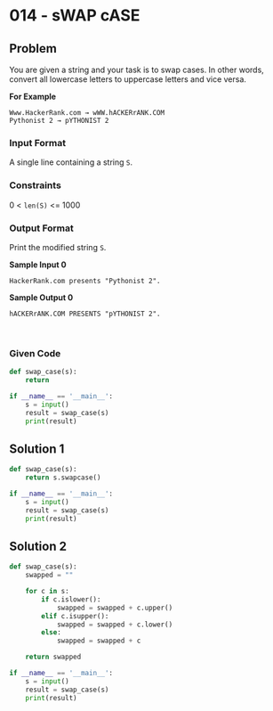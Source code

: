 # 014 - sWAP cASE
## Problem

You are given a string and your task is to swap cases. In other words, convert all lowercase letters to uppercase letters and vice versa.

**For Example**

```
Www.HackerRank.com → wWW.hACKERrANK.COM
Pythonist 2 → pYTHONIST 2
```


### Input Format

A single line containing a string `S`.


### Constraints

0 < `len(S)` <= 1000


### Output Format

Print the modified string `S`.


**Sample Input 0**

```
HackerRank.com presents "Pythonist 2".
```

**Sample Output 0**

```
hACKERrANK.COM PRESENTS "pYTHONIST 2".
```


<br>


### Given Code

```python
def swap_case(s):
    return

if __name__ == '__main__':
    s = input()
    result = swap_case(s)
    print(result)
```


## Solution 1

```python
def swap_case(s):
    return s.swapcase()

if __name__ == '__main__':
    s = input()
    result = swap_case(s)
    print(result)
```


## Solution 2

```python
def swap_case(s):
    swapped = ""

    for c in s:
        if c.islower():
            swapped = swapped + c.upper()
        elif c.isupper():
            swapped = swapped + c.lower()
        else:
            swapped = swapped + c

    return swapped

if __name__ == '__main__':
    s = input()
    result = swap_case(s)
    print(result)
```
